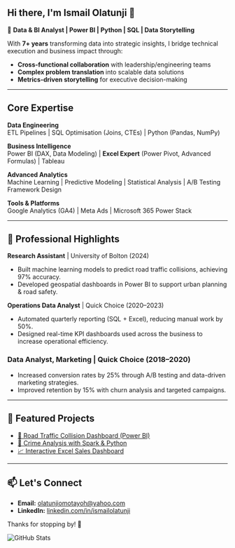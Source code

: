 ## Hi there, I'm Ismail Olatunji 👋

🎯 **Data & BI Analyst | Power BI | Python | SQL | Data Storytelling**

With **7+ years** transforming data into strategic insights, I bridge technical execution and business impact through:  
- **Cross-functional collaboration** with leadership/engineering teams  
- **Complex problem translation** into scalable data solutions  
- **Metrics-driven storytelling** for executive decision-making

---

## Core Expertise

**Data Engineering**  
ETL Pipelines | SQL Optimisation (Joins, CTEs) | Python (Pandas, NumPy)  

**Business Intelligence**  
Power BI (DAX, Data Modeling) | **Excel Expert** (Power Pivot, Advanced Formulas) | Tableau  

**Advanced Analytics**  
Machine Learning | Predictive Modeling | Statistical Analysis | A/B Testing Framework Design  

**Tools & Platforms**  
Google Analytics (GA4) | Meta Ads | Microsoft 365 Power Stack

---

## 💼 Professional Highlights

**Research Assistant** | University of Bolton (2024)
- Built machine learning models to predict road traffic collisions, achieving 97% accuracy.
- Developed geospatial dashboards in Power BI to support urban planning & road safety. 

**Operations Data Analyst** | Quick Choice (2020–2023)
- Automated quarterly reporting (SQL + Excel), reducing manual work by 50%.
- Designed real-time KPI dashboards used across the business to increase operational efficiency. 

### Data Analyst, Marketing | Quick Choice (2018–2020)
- Increased conversion rates by 25% through A/B testing and data-driven marketing strategies.
- Improved retention by 15% with churn analysis and targeted campaigns.

---

## 📂 Featured Projects
- [🚦 Road Traffic Collision Dashboard (Power BI)](https://bit.ly/40vz9jt)
- [🚨 Crime Analysis with Spark & Python](https://github.com/ismailolatunji/Crime-Analysis-Using-PySpark-and-Python)
- [📈 Interactive Excel Sales Dashboard](https://1drv.ms/x/c/abd1130d9666c805/EQkFObh8jaVHqCsTo60o-isBEW1fvZBIJ8MQoFEEOVxgoA?e=OSQHe8)

---

## 📫 Let's Connect

- **Email:** olatunjiomotayoh@yahoo.com  
- **LinkedIn:** [linkedin.com/in/ismailolatunji](http://www.linkedin.com/in/ismailolatunji)  

Thanks for stopping by! 🚀

![GitHub Stats](https://github-readme-stats.vercel.app/api?username=ismailolatunji&show_icons=true&theme=radical)

<!--
**ismailolatunji/ismailolatunji** is a ✨ _special_ ✨ repository because its `README.md` (this file) appears on your GitHub profile.

Here are some ideas to get you started:

- 🔭 I’m currently working on ...
- 🌱 I’m currently learning ...
- 👯 I’m looking to collaborate on ...
- 🤔 I’m looking for help with ...
- 💬 Ask me about ...
- 📫 How to reach me: ...
- 😄 Pronouns: ...
- ⚡ Fun fact: ...
-->
